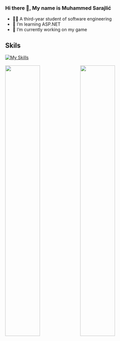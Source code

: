 ### Hi there 👋, My name is Muhammed Sarajlić
- 👨‍🏫 A third-year student of software engineering
- 📖 I’m learning ASP.NET
- 🔭 I’m currently working on my game

## Skils


[![My Skills](https://skillicons.dev/icons?i=react,nodejs,js,ts,html,css,cpp,dotnet,tailwind,mongodb,firebase,git,github,vscode)](https://skillicons.dev)
</br></br>
<img align="left" width="47%" src="https://github-readme-stats.vercel.app/api?username=MuhammedSarajlic&show_icons=true&theme=radical" />
<img align="left" width="47%" src="https://github-readme-stats.vercel.app/api/top-langs/?username=MuhammedSarajlic&layout=compact&theme=radical" />
